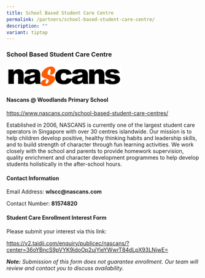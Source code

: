 ```yaml
---
title: School Based Student Care Centre
permalink: /partners/school-based-student-care-centre/
description: ""
variant: tiptap
---
```

<h3><strong>School Based Student Care Centre</strong></h3>
<p></p>
<div class="isomer-image-wrapper">
<img style="width: 60%;" height="auto" width="100%" alt="" src="/images/Nascans_Logo.png">
</div>
<h4><strong>Nascans @ Woodlands Primary School</strong></h4>
<p><a href="https://www.nascans.com/school-based-student-care-centres/" rel="noopener nofollow" target="_blank">https://www.nascans.com/school-based-student-care-centres/</a>
</p>
<p></p>
<p>Established in 2006, NASCANS is currently one of the largest student care
operators in Singapore with over 30 centres islandwide. Our mission is
to help children develop positive, healthy thinking habits and leadership
skills, and to build strength of character through fun learning activities.
We work closely with the school and parents to provide homework supervision,
quality enrichment and character development programmes to help develop
students holistically in the after-school hours.</p>
<h4><strong>Contact Information</strong></h4>
<p>Email Address: <strong><a rel="noopener noreferrer nofollow" target="_blank">wlscc@nascans.com</a></strong>
</p>
<p>Contact Number: <strong>81574820 </strong>
<br>
</p>
<p></p>
<h4><strong>Student Care Enrollment Interest Form</strong></h4>
<p>Please submit your interest via this link:</p>
<p><a href="https://v2.taidii.com/enquiry/publicec/nascans/?center=36oYBncS9pVYK9idoOp2ujYieYWwrT84dLpX93LNjwE=" rel="noopener nofollow" target="_blank">https://v2.taidii.com/enquiry/publicec/nascans/?center=36oYBncS9pVYK9idoOp2ujYieYWwrT84dLpX93LNjwE=</a>
</p>
<p><strong><em>Note:</em></strong><em> Submission of this form does not guarantee enrollment. Our team will review and contact you to discuss availability.</em>
</p>
<p></p>
<p></p>